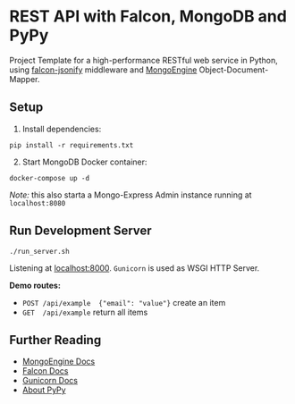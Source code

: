 # REST API with Falcon, MongoDB and PyPy

Project Template for a high-performance RESTful web service in Python, using [falcon-jsonify](https://github.com/AndreiRegiani/falcon-jsonify) middleware and [MongoEngine](https://github.com/MongoEngine/mongoengine) Object-Document-Mapper.


## Setup

1. Install dependencies:

```
pip install -r requirements.txt
```

2. Start MongoDB Docker container:

```
docker-compose up -d
```

*Note:* this also starta a Mongo-Express Admin instance running at `localhost:8080`


## Run Development Server

```
./run_server.sh
```
Listening at [localhost:8000](http://localhost:8000). `Gunicorn` is used as WSGI HTTP Server.

**Demo routes:**

* `POST /api/example  {"email": "value"}` create an item
* `GET  /api/example` return all items


## Further Reading

* [MongoEngine Docs](http://docs.mongoengine.org/)
* [Falcon Docs](https://falcon.readthedocs.io/en/stable/)
* [Gunicorn Docs](http://docs.gunicorn.org/en/stable/)
* [About PyPy](http://pypy.org/features.html)
